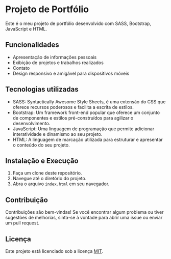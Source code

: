 # Projeto de Portfólio

Este é o meu projeto de portfólio desenvolvido com SASS, Bootstrap, JavaScript e HTML.

## Funcionalidades

- Apresentação de informações pessoais
- Exibição de projetos e trabalhos realizados
- Contato
- Design responsivo e amigável para dispositivos móveis

## Tecnologias utilizadas

- SASS: Syntactically Awesome Style Sheets, é uma extensão do CSS que oferece recursos poderosos e facilita a escrita de estilos.
- Bootstrap: Um framework front-end popular que oferece um conjunto de componentes e estilos pré-construídos para agilizar o desenvolvimento.
- JavaScript: Uma linguagem de programação que permite adicionar interatividade e dinamismo ao seu projeto.
- HTML: A linguagem de marcação utilizada para estruturar e apresentar o conteúdo do seu projeto.

## Instalação e Execução

1. Faça um clone deste repositório.
2. Navegue até o diretório do projeto.
3. Abra o arquivo `index.html` em seu navegador.

## Contribuição

Contribuições são bem-vindas! Se você encontrar algum problema ou tiver sugestões de melhorias, sinta-se à vontade para abrir uma issue ou enviar um pull request.

## Licença

Este projeto está licenciado sob a licença [MIT](https://opensource.org/licenses/MIT).

